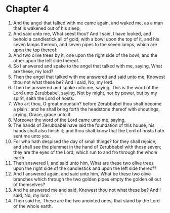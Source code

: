 # Chapter 4

1. And the angel that talked with me came again, and waked me, as a man that is wakened out of his sleep,
2. And said unto me, What seest thou? And I said, I have looked, and behold a candlestick all of gold, with a bowl upon the top of it, and his seven lamps thereon, and seven pipes to the seven lamps, which are upon the top thereof:
3. And two olive trees by it, one upon the right side of the bowl, and the other upon the left side thereof.
4. So I answered and spake to the angel that talked with me, saying, What are these, my lord?
5. Then the angel that talked with me answered and said unto me, Knowest thou not what these be? And I said, No, my lord.
6. Then he answered and spake unto me, saying, This is the word of the Lord unto Zerubbabel, saying, Not by might, nor by power, but by my spirit, saith the Lord of hosts.
7. Who art thou, O great mountain? before Zerubbabel thou shalt become a plain : and he shall bring forth the headstone thereof with shoutings, crying, Grace, grace unto it.
8. Moreover the word of the Lord came unto me, saying,
9. The hands of Zerubbabel have laid the foundation of this house; his hands shall also finish it; and thou shalt know that the Lord of hosts hath sent me unto you.
10. For who hath despised the day of small things? for they shall rejoice, and shall see the plummet in the hand of Zerubbabel with those seven; they are the eyes of the Lord, which run to and fro through the whole earth.
11. Then answered I, and said unto him, What are these two olive trees upon the right side of the candlestick and upon the left side thereof?
12. And I answered again, and said unto him, What be these two olive branches which through the two golden pipes empty the golden oil out of themselves?
13. And he answered me and said, Knowest thou not what these be? And I said, No, my lord.
14. Then said he, These are the two anointed ones, that stand by the Lord of the whole earth.

